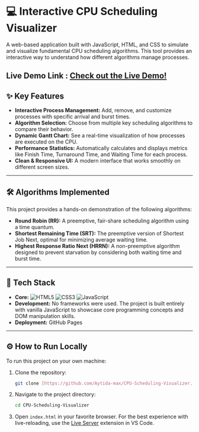 # 💻 Interactive CPU Scheduling Visualizer



A web-based application built with  JavaScript, HTML, and CSS to simulate and visualize fundamental CPU scheduling algorithms. This tool provides an interactive way to understand how different algorithms manage processes.


Live Demo Link : [Check out the Live Demo!](https://aytida-max.github.io/CPU-Scheduling-Visualizer/)
---



## ✨ Key Features

-   **Interactive Process Management:** Add, remove, and customize processes with specific arrival and burst times.
-   **Algorithm Selection:** Choose from multiple key scheduling algorithms to compare their behavior.
-   **Dynamic Gantt Chart:** See a real-time visualization of how processes are executed on the CPU.
-   **Performance Statistics:** Automatically calculates and displays metrics like Finish Time, Turnaround Time, and Waiting Time for each process.
-   **Clean & Responsive UI:** A modern interface that works smoothly on different screen sizes.

---

## 🛠️ Algorithms Implemented

This project provides a hands-on demonstration of the following algorithms:

-   **Round Robin (RR):** A preemptive, fair-share scheduling algorithm using a time quantum.
-   **Shortest Remaining Time (SRT):** The preemptive version of Shortest Job Next, optimal for minimizing average waiting time.
-   **Highest Response Ratio Next (HRRN):** A non-preemptive algorithm designed to prevent starvation by considering both waiting time and burst time.

---

## 🚀 Tech Stack

-   **Core:** ![HTML5](https://img.shields.io/badge/html5-%23E34F26.svg?style=for-the-badge&logo=html5&logoColor=white) ![CSS3](https://img.shields.io/badge/css3-%231572B6.svg?style=for-the-badge&logo=css3&logoColor=white) ![JavaScript](https://img.shields.io/badge/javascript-%23323330.svg?style=for-the-badge&logo=javascript&logoColor=%23F7DF1E)
-   **Development:** No frameworks were used. The project is built entirely with vanilla JavaScript to showcase core programming concepts and DOM manipulation skills.
-   **Deployment:** GitHub Pages

---

## ⚙️ How to Run Locally

To run this project on your own machine:

1.  Clone the repository:
    ```sh
    git clone [https://github.com/Aytida-max/CPU-Scheduling-Visualizer.git](https://github.com/Aytida-max/CPU-Scheduling-Visualizer.git)
    ```
2.  Navigate to the project directory:
    ```sh
    cd CPU-Scheduling-Visualizer
    ```
3.  Open `index.html` in your favorite browser. For the best experience with live-reloading, use the [Live Server](https://marketplace.visualstudio.com/items?itemName=ritwickdey.LiveServer) extension in VS Code.
